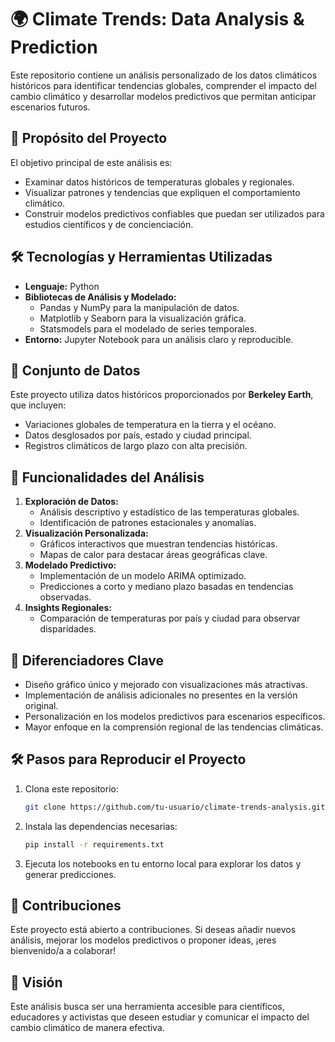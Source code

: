 

# 🌍 Climate Trends: Data Analysis & Prediction

Este repositorio contiene un análisis personalizado de los datos climáticos históricos para identificar tendencias globales, comprender el impacto del cambio climático y desarrollar modelos predictivos que permitan anticipar escenarios futuros.

## 📌 Propósito del Proyecto
El objetivo principal de este análisis es:
- Examinar datos históricos de temperaturas globales y regionales.
- Visualizar patrones y tendencias que expliquen el comportamiento climático.
- Construir modelos predictivos confiables que puedan ser utilizados para estudios científicos y de concienciación.

## 🛠️ Tecnologías y Herramientas Utilizadas
- **Lenguaje:** Python
- **Bibliotecas de Análisis y Modelado:**
  - Pandas y NumPy para la manipulación de datos.
  - Matplotlib y Seaborn para la visualización gráfica.
  - Statsmodels para el modelado de series temporales.
- **Entorno:** Jupyter Notebook para un análisis claro y reproducible.

## 📂 Conjunto de Datos
Este proyecto utiliza datos históricos proporcionados por **Berkeley Earth**, que incluyen:
- Variaciones globales de temperatura en la tierra y el océano.
- Datos desglosados por país, estado y ciudad principal.
- Registros climáticos de largo plazo con alta precisión.

## 🚀 Funcionalidades del Análisis
1. **Exploración de Datos:**
   - Análisis descriptivo y estadístico de las temperaturas globales.
   - Identificación de patrones estacionales y anomalías.
2. **Visualización Personalizada:**
   - Gráficos interactivos que muestran tendencias históricas.
   - Mapas de calor para destacar áreas geográficas clave.
3. **Modelado Predictivo:**
   - Implementación de un modelo ARIMA optimizado.
   - Predicciones a corto y mediano plazo basadas en tendencias observadas.
4. **Insights Regionales:**
   - Comparación de temperaturas por país y ciudad para observar disparidades.

## 🌟 Diferenciadores Clave
- Diseño gráfico único y mejorado con visualizaciones más atractivas.
- Implementación de análisis adicionales no presentes en la versión original.
- Personalización en los modelos predictivos para escenarios específicos.
- Mayor enfoque en la comprensión regional de las tendencias climáticas.

## 🛠️ Pasos para Reproducir el Proyecto
1. Clona este repositorio:
   ```bash
   git clone https://github.com/tu-usuario/climate-trends-analysis.git
   ```
2. Instala las dependencias necesarias:
   ```bash
   pip install -r requirements.txt
   ```
3. Ejecuta los notebooks en tu entorno local para explorar los datos y generar predicciones.

## 🤝 Contribuciones
Este proyecto está abierto a contribuciones. Si deseas añadir nuevos análisis, mejorar los modelos predictivos o proponer ideas, ¡eres bienvenido/a a colaborar! 

## 🎯 Visión
Este análisis busca ser una herramienta accesible para científicos, educadores y activistas que deseen estudiar y comunicar el impacto del cambio climático de manera efectiva.
